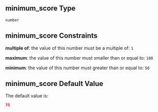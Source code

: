 ## minimum\_score Type

`number`

## minimum\_score Constraints

**multiple of**: the value of this number must be a multiple of: `1`

**maximum**: the value of this number must smaller than or equal to: `100`

**minimum**: the value of this number must greater than or equal to: `50`

## minimum\_score Default Value

The default value is:

```json
75
```
